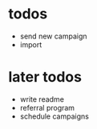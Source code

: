 # todos

- send new campaign
- import

# later todos

- write readme
- referral program
- schedule campaigns